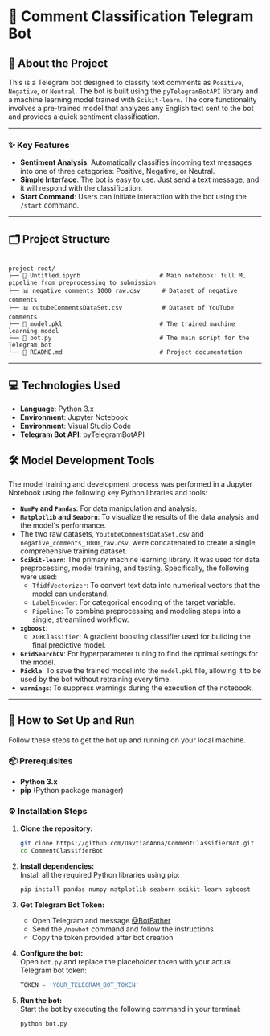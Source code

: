 # 💬 Comment Classification Telegram Bot

## 🤖 About the Project

This is a Telegram bot designed to classify text comments as `Positive`, `Negative`, or `Neutral`. 
The bot is built using the `pyTelegramBotAPI` library and a machine learning model trained with `Scikit-learn`.
The core functionality involves a pre-trained model that analyzes any English text sent to the bot and provides a quick sentiment classification.

---

### ✨ Key Features

- **Sentiment Analysis**: Automatically classifies incoming text messages into one of three categories: Positive, Negative, or Neutral.
- **Simple Interface**: The bot is easy to use. Just send a text message, and it will respond with the classification.
- **Start Command**: Users can initiate interaction with the bot using the `/start` command.

---

## 🗂️ Project Structure

```

project-root/
├── 📄 Untitled.ipynb                      # Main notebook: full ML pipeline from preprocessing to submission
├── 📊 negative_comments_1000_raw.csv      # Dataset of negative comments
├── 📊 outubeCommentsDataSet.csv           # Dataset of YouTube comments
├── 📝 model.pkl                           # The trained machine learning model
└── 🚀 bot.py                              # The main script for the Telegram bot  
└── 📜 README.md                           # Project documentation

```

---

## 💻 Technologies Used

- **Language**: Python 3.x  
- **Environment**: Jupyter Notebook
- **Environment**: Visual Studio Code
- **Telegram Bot API**: pyTelegramBotAPI


## 🛠️ Model Development Tools

The model training and development process was performed in a Jupyter Notebook using the following key Python libraries and tools:

- **`NumPy` and `Pandas`**: For data manipulation and analysis.
- **`Matplotlib` and `Seaborn`**: To visualize the results of the data analysis and the model's performance.
- The two raw datasets, `YoutubeCommentsDataSet.csv` and `negative_comments_1000_raw.csv`, were concatenated to create a single, comprehensive training dataset.
- **`Scikit-learn`**: The primary machine learning library. It was used for data preprocessing, model training, and testing. Specifically, the following were used:
  - `TfidfVectorizer`: To convert text data into numerical vectors that the model can understand.
  - `LabelEncoder`: For categorical encoding of the target variable.
  - `Pipeline`: To combine preprocessing and modeling steps into a single, streamlined workflow.
- **`xgboost`**:
  - `XGBClassifier`: A gradient boosting classifier used for building the final predictive model.
- **`GridSearchCV`**: For hyperparameter tuning to find the optimal settings for the model.
- **`Pickle`**: To save the trained model into the `model.pkl` file, allowing it to be used by the bot without retraining every time.
- **`warnings`**: To suppress warnings during the execution of the notebook.

---
## 🚀 How to Set Up and Run

Follow these steps to get the bot up and running on your local machine.

### 📦 Prerequisites

- **Python 3.x**  
- **pip** (Python package manager)  

### ⚙️ Installation Steps

1. **Clone the repository:**  
   ```bash
   git clone https://github.com/DavtianAnna/CommentClassifierBot.git
   cd CommentClassifierBot

2. **Install dependencies:**  
   Install all the required Python libraries using pip:  
   ```bash
   pip install pandas numpy matplotlib seaborn scikit-learn xgboost

3. **Get Telegram Bot Token:**  
   - Open Telegram and message [@BotFather](https://t.me/BotFather)  
   - Send the `/newbot` command and follow the instructions  
   - Copy the token provided after bot creation  

4. **Configure the bot:**  
   Open `bot.py` and replace the placeholder token with your actual Telegram bot token:  
   ```python
   TOKEN = 'YOUR_TELEGRAM_BOT_TOKEN'

5. **Run the bot:**  
   Start the bot by executing the following command in your terminal:  
   ```bash
   python bot.py














